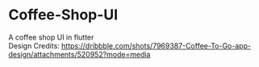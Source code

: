 # Coffee-Shop-UI
A coffee shop UI in flutter <br/>
Design Credits: https://dribbble.com/shots/7969387-Coffee-To-Go-app-design/attachments/520952?mode=media
